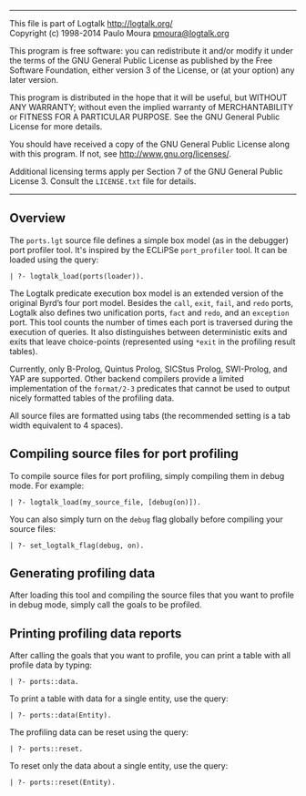 
________________________________________________________________________

This file is part of Logtalk <http://logtalk.org/>  
Copyright (c) 1998-2014 Paulo Moura <pmoura@logtalk.org>

This program is free software: you can redistribute it and/or modify
it under the terms of the GNU General Public License as published by
the Free Software Foundation, either version 3 of the License, or
(at your option) any later version.

This program is distributed in the hope that it will be useful,
but WITHOUT ANY WARRANTY; without even the implied warranty of
MERCHANTABILITY or FITNESS FOR A PARTICULAR PURPOSE.  See the
GNU General Public License for more details.

You should have received a copy of the GNU General Public License
along with this program.  If not, see <http://www.gnu.org/licenses/>.

Additional licensing terms apply per Section 7 of the GNU General
Public License 3. Consult the `LICENSE.txt` file for details.
________________________________________________________________________


Overview
--------

The `ports.lgt` source file defines a simple box model (as in the debugger)
port profiler tool. It's inspired by the ECLiPSe `port_profiler` tool. It
can be loaded using the query:

	| ?- logtalk_load(ports(loader)).

The Logtalk predicate execution box model is an extended version of the
original Byrd’s four port model. Besides the `call`, `exit`, `fail`, and
`redo` ports, Logtalk also defines two unification ports, `fact` and `redo`,
and an `exception` port. This tool counts the number of times each port is
traversed during the execution of queries. It also distinguishes between
deterministic exits and exits that leave choice-points (represented using
`*exit` in the profiling result tables).

Currently, only B-Prolog, Quintus Prolog, SICStus Prolog, SWI-Prolog, and
YAP are supported. Other backend compilers provide a limited implementation
of the `format/2-3` predicates that cannot be used to output nicely formatted
tables of the profiling data.

All source files are formatted using tabs (the recommended setting is a tab
width equivalent to 4 spaces).


Compiling source files for port profiling
-----------------------------------------

To compile source files for port profiling, simply compiling them in debug
mode. For example:

	| ?- logtalk_load(my_source_file, [debug(on)]).

You can also simply turn on the `debug` flag globally before compiling your
source files:

	| ?- set_logtalk_flag(debug, on).


Generating profiling data
-------------------------

After loading this tool and compiling the source files that you want to profile
in debug mode, simply call the goals to be profiled.


Printing profiling data reports
-------------------------------

After calling the goals that you want to profile, you can print a table with 
all profile data by typing:

	| ?- ports::data.

To print a table with data for a single entity, use the query:

	| ?- ports::data(Entity).

The profiling data can be reset using the query:

	| ?- ports::reset.

To reset only the data about a single entity, use the query:

	| ?- ports::reset(Entity).
 